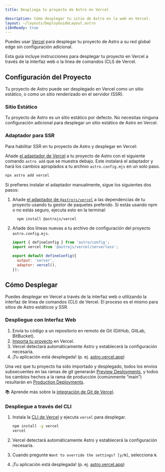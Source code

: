 ```yaml
---
title: Despliega tu proyecto de Astro en Vercel

description: Cómo desplegar tu sitio de Astro en la web en Vercel.
layout: ~/layouts/DeployGuideLayout.astro
i18nReady: true
---
```


Puedes usar [Vercel](http://vercel.com/) para desplegar tu proyecto de Astro a su red global edge sin configuración adicional.

Esta guía incluye instrucciones para desplegar tu proyecto en Vercel a través de la interfaz web o la línea de comandos (CLI) de Vercel.

## Configuración del Proyecto

Tu proyecto de Astro puede ser desplegado en Vercel como un sitio estático, o como un sitio renderizado en el servidor (SSR).

### Sitio Estático

Tu proyecto de Astro es un sitio estático por defecto. No necesitas ninguna configuración adicional para desplegar un sitio estático de Astro en Vercel.

### Adaptador para SSR

Para habilitar SSR en tu proyecto de Astro y desplegar en Vercel:

Añade [el adaptador de Vercel](/es/guides/integrations-guide/vercel/) a tu proyecto de Astro con el siguiente comando `astro add` que se muestra debajo. Este instalará el adaptador y hará los cambios apropiados a tu archivo `astro.config.mjs` en un solo paso.


```bash
npx astro add vercel
```

Si prefieres instalar el adaptador manualmente, sigue los siguientes dos pasos:

1. Añade [el adaptador de `@astrojs/vercel`](/es/guides/integrations-guide/vercel/) a las dependencias de tu proyecto usando tu gestor de paquetes preferido. Si estás usando npm o no estás seguro, ejecuta esto en la terminal:


    ```bash
      npm install @astrojs/vercel
    ```

1. Añade dos líneas nuevas a tu archivo de configuración del proyecto `astro.config.mjs`.

    ```js title="astro.config.mjs" ins={2, 5-6}
    import { defineConfig } from 'astro/config';
    import vercel from '@astrojs/vercel/serverless';

    export default defineConfig({
      output: 'server',
      adapter: vercel(),
    });
    ```

## Cómo Desplegar

Puedes desplegar en Vercel a través de la interfaz web o utilizando la interfaz de línea de comandos (CLI) de Vercel. El proceso es el mismo para sitios de Astro estáticos y SSR.


### Despliegue con Interfaz Web

1. Envía tu código a un repositorio en remoto de Git (GitHub, GitLab, BitBucket).
2. [Importa tu proyecto](https://vercel.com/new) en Vercel.
3. Vercel detectará automáticamente Astro y establecerá la configuración necesaria.
4. ¡Tu aplicación está desplegada! (p. ej. [astro.vercel.app](https://astro.vercel.app/))

Una vez que tu proyecto ha sido importado y desplegado, todos los envíos subsecuentes en las ramas de git generarán [Preview Deployments](https://vercel.com/docs/concepts/deployments/environments#preview), y todos los cambios hechos a la rama de producción (comúnmente “main”) resultarán en [Production Deployments](https://vercel.com/docs/concepts/deployments/environments#production).

📚 Aprende más sobre la [integración de Git de Vercel](https://vercel.com/docs/concepts/git).


### Despliegue a través del CLI

1. Instala la [CLI de Vercel](https://vercel.com/cli) y ejecuta `vercel` para desplegar.

    ```bash
    npm install -g vercel
    vercel
    ```

2. Vercel detectará automáticamente Astro y establecerá la configuración necesaria.
3. Cuando pregunte `Want to override the settings? [y/N]`, selecciona `N`.
4. ¡Tu aplicación está desplegada! (p. ej. [astro.vercel.app](https://astro.vercel.app/))

